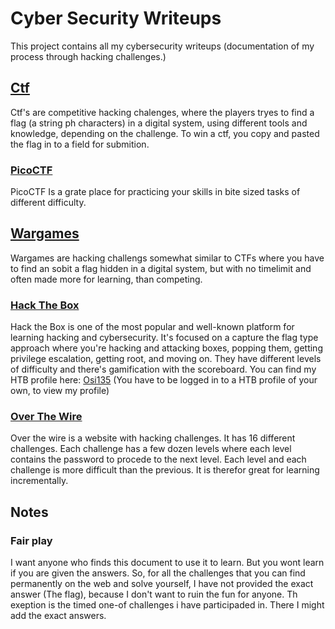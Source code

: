 # Cyber Security Writeups
This project contains all my cybersecurity writeups (documentation of my process through hacking challenges.)
## [Ctf](/ctf/)
Ctf's are competitive hacking chalenges, where the players tryes to find a flag (a string ph characters) in a digital system, using different tools and knowledge, depending on the challenge. To win a ctf, you copy and pasted the flag in to a field for submition.

### [PicoCTF](/ctf/PicoCTF/)
PicoCTF Is a grate place for practicing your skills in bite sized tasks of different difficulty. 
## [Wargames](/wargames)
Wargames are hacking challengs somewhat similar to CTFs where you have to find an sobit a flag hidden in a digital system, but with no timelimit and often made more for learning, than competing.

### [Hack The Box](/wargames/Hack%20The%20Box)
Hack the Box is one of the most popular and well-known platform for learning hacking and cybersecurity. It's focused on a capture the flag type approach where you're hacking and attacking boxes, popping them, getting privilege escalation, getting root, and moving on. They have different levels of difficulty and there's gamification with the scoreboard.
You can find my HTB profile here: [Osi135](https://app.hackthebox.com/users/1388003) (You have to be logged in to a HTB profile of your own, to view my profile)

### [Over The Wire](/wargames/Over%20The%20Wire/)
Over the wire is a website with hacking challenges. It has 16 different challenges. Each challenge has a few dozen levels where each level contains the password to procede to the next level. Each level and each challenge is more difficult than the previous. It is therefor great for learning incrementally. 

## Notes
### Fair play
I want anyone who finds this document to use it to learn. But you wont learn if you are given the answers. So, for all the challenges that you can find permanently on the web and solve yourself, I have not provided the exact answer (The flag), because I don't want to ruin the fun for anyone. Th exeption is the timed one-of challenges i have participaded in. There I might add the exact answers.